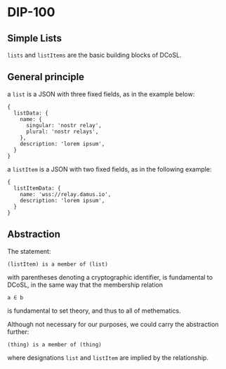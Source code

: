 DIP-100
======

Simple Lists
------------------------------

`lists` and `listItems` are the basic building blocks of DCoSL. 

## General principle

a `list` is a JSON with three fixed fields, as in the example below: 

```
{
  listData: {
    name: {
      singular: 'nostr relay',
      plural: 'nostr relays',
    },
    description: 'lorem ipsum',
  }
}
```

a `listItem` is a JSON with two fixed fields, as in the following example:

```
{
  listItemData: {
    name: 'wss://relay.damus.io',
    description: 'lorem ipsum',
  }
}
```

## Abstraction

The statement: 

```
(listItem) is a member of (list)
```

with parentheses denoting a cryptographic identifier, is fundamental to DCoSL, in the same way that the membership relation

```a ∈ b```

is fundamental to set theory, and thus to all of methematics. 

Although not necessary for our purposes, we could carry the abstraction further:

```
(thing) is a member of (thing)
```

where designations `list` and `listItem` are implied by the relationship.
